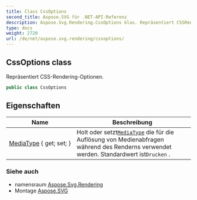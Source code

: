 ```yaml
---
title: Class CssOptions
second_title: Aspose.SVG für .NET-API-Referenz
description: Aspose.Svg.Rendering.CssOptions klas. Repräsentiert CSSRenderingOptionen.
type: docs
weight: 2720
url: /de/net/aspose.svg.rendering/cssoptions/
---
```

## CssOptions class

Repräsentiert CSS-Rendering-Optionen.

```csharp
public class CssOptions
```

## Eigenschaften

| Name | Beschreibung |
| --- | --- |
| [MediaType](../../aspose.svg.rendering/cssoptions/mediatype/) { get; set; } | Holt oder setzt[`MediaType`](../mediatype/) die für die Auflösung von Medienabfragen während des Renderns verwendet werden. Standardwert ist`Drucken` . |

### Siehe auch

* namensraum [Aspose.Svg.Rendering](../../aspose.svg.rendering/)
* Montage [Aspose.SVG](../../)


